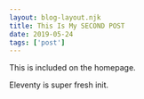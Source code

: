```yaml
---
layout: blog-layout.njk 
title: This Is My SECOND POST
date: 2019-05-24
tags: ['post']
---
```

<!-- Excerpt Start -->
This is included on the homepage.
<!-- Excerpt End -->

Eleventy is super fresh init.